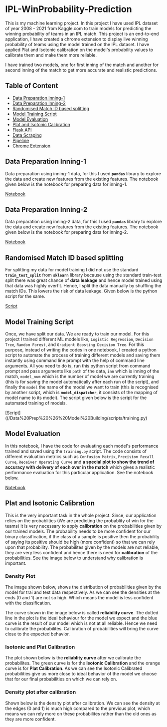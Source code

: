 # IPL-WinProbability-Prediction
This is my machine learning project. In this project I have used IPL dataset of year 2008 - 2021 from Kaggle.com to train models for predicting the winning probability of teams in an IPL match. This project is an end-to-end application, I have created a chrome extension to display live winning probability of teams using the model trained on the IPL dataset. I have applied Plat and Isotonic calibration on the model's probability values to calibrate them and make them more reliable.

I have trained two models, one for first inning of the match and another for second inning of the match to get more accurate and realistic predictions.

## Table of Content
- [Data Preparation Inning-1](#dataprep1)
- [Data Preparation Inning-2](#dataprep2)
- [Randomised Match ID based splitting](#datasplit)
- [Model Training Script](#training)
- [Model Evaluation](#evaluate)
- [Plat and Isotonic Calibration](#calibration)
- [Flask API](/API/main.py)
- [Data Scraping](/API/beautifulSoup.py)
- [Pipeline](/API/functional.py)
- [Chrome Extension](/chrome-ext/)

<a name='dataprep1'>
<h2>Data Preparation Inning-1</h2>
</a>

Data preparation using inning-1 data, for this I used **`pandas`** library to explore the data and create new features from the existing features. The notebook given below is the notebook for preparing data for inning-1.

[Notebook](/Data%20Prep%20%26%20Model%20Building/notebooks/data_prep_inn-1.ipynb)

<a name='dataprep2'>
<h2>Data Preparation Inning-2</h2>
</a>

Data preparation using inning-2 data, for this I used **`pandas`** library to explore the data and create new features from the existing features. The notebook given below is the notebook for preparing data for inning-2.

[Notebook](/Data%20Prep%20%26%20Model%20Building/notebooks/data_prep_inn-2.ipynb)

<a name='datasplit'>
<h2>Randomised Match ID based splitting</h2>
</a>

For splitting my data for model training I did not use the standard **`train_test_split`** from **`sklearn`** library because using the standard train-test split there was great chance of **data leakage** and hence model trained using that data was highly overfit. Hence, I split the data manually by shuffling the match IDs. This lowers the risk of data leakage. Given below is the python script for the same.

[Script](/Data%20Prep%20%26%20Model%20Building/scripts/data_splitter.py)

<a name='training'>
<h2>Model Training Script</h2>
</a>

Once, we have split our data. We are ready to train our model. For this project I trained different ML models like, `Logistic Regression`, `Decision Tree`, `Random Forest`, and `Gradient Boosting Decision Tree`. For this purpose, instead of writing the codes in one notebook, I created a python script to automate the process of training different models and saving them instantly using command line prompt with the help of command line arguments. All you need to do is, run this python script from command prompt and pass arguments like `path` of the data, `inn` which is inning of the match, `model_num` which is the number of model we are currently training (this is for saving the model automatically after each run of the script), and finally the `model` the name of the model we want to train (this is recognised by another script, which is **`model_dispatcher`**, it consists of the mapping of model name to its model). The script given below is the script for the automated training of models.

[Script]((/Data%20Prep%20%26%20Model%20Building/scripts/training.py)

<a name='evaluate'>
<h2>Model Evaluation</h2>
</a>

In this notebook, I have the code for evaluating each model's performance trained and saved using the `training.py` script. The code consists of different evaluation metrics such as `Confusion Matrix`, `Precision Recall Curve`, `Receiver Operating Curve` and **a special plot to show the trend of accuracy with delivery of each over in the match** which gives a realistic performance evaluation for this particular application. See the notebook below.

[Notebook](/Data%20Prep%20%26%20Model%20Building/notebooks/model_evaluation.ipynb)

<a name='calibration'>
<h2>Plat and Isotonic Calibration</h2>
</a>

This is the very important task in the whole project. Since, our application relies on the probablities (We are predicting the probablity of win for the teams) it is very necessary to apply **calibration** on the probabilities given by our trained models. The probability needs to be more confident for our binary classification, if the class of a sample is positive then the probability of saying its positive should be high (more confident) so that we can rely upon that probability. The probabilites given by the models are not reliable, they are very less confident and hence there is need for **calibration** of the probabilities. See the image below to understand why calibration is important.

### Density Plot
The image shown below, shows the distribution of probabilities given by the model for trai and test data respectively. As we can see the densities at the ends (0 and 1) are not so high. Which means the model is less confident with the classification.

[](/images/calibration1.png)

The curve shown in the image below is called **reliability curve**. The dotted line in the plot is the ideal behaviour for the model we expect and the blue curve is the result of our model which is not at all reliable. Hence we need to calibrate the probabilites. Calibration of probabilities will bring the curve close to the expected behavior.

[](/images/calibration2.png)

### Isotonic and Plat Calibration
The plot shown below is the **reliablity curve** after we calibrate the probabilites. The green curve is for the **Isotonic Calibration** and the orange curve is for **Plat Calibration**. As we can see the Isotonic Calibrated probabilities give us more close to ideal behavior of the model we choose that for our final probabilities on which we can rely on.

[](/images/calibration4.png)

### Density plot after calibration
Shown below is the density plot after calibration. We can see the density at the edges (0 and 1) is much high compared to the previous plot, which means we can rely more on these probabilites rather than the old ones as they are more confident.

[](/images/calibration5.png)
